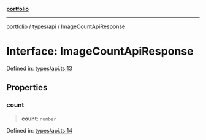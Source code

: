 [**portfolio**](../../../README.md)

***

[portfolio](../../../modules.md) / [types/api](../README.md) / ImageCountApiResponse

# Interface: ImageCountApiResponse

Defined in: [types/api.ts:13](https://github.com/tnorlund/Portfolio/blob/dc88d24f14a4a01a7ec0eb234c18ceca99de74b9/portfolio/types/api.ts#L13)

## Properties

### count

> **count**: `number`

Defined in: [types/api.ts:14](https://github.com/tnorlund/Portfolio/blob/dc88d24f14a4a01a7ec0eb234c18ceca99de74b9/portfolio/types/api.ts#L14)
